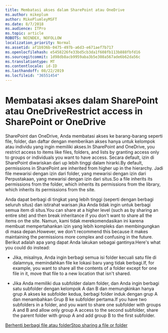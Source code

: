 ```yaml
---
title: Membatasi akses dalam SharePoint atau OneDrive
ms.author: mikeplum
author: MikePlumleyMSFT
ms.date: 8/7/2018
ms.audience: ITPro
ms.topic: article
ROBOTS: NOINDEX, NOFOLLOW
localization_priority: Normal
ms.assetid: af1b936b-0475-497b-a6d3-e671aef7b717
ms.openlocfilehash: e5458226fe33bd5cb3da1f608fb113b888fbfd16
ms.sourcegitcommit: 1d98db8acb9959aba3b5e308a567ade6b62da56c
ms.translationtype: MT
ms.contentlocale: id-ID
ms.lasthandoff: 08/22/2019
ms.locfileid: "36551454"
---
```

# <a name="restrict-access-in-sharepoint-or-onedrive"></a><span data-ttu-id="eb17b-102">Membatasi akses dalam SharePoint atau OneDrive</span><span class="sxs-lookup"><span data-stu-id="eb17b-102">Restrict access in SharePoint or OneDrive</span></span>

<span data-ttu-id="eb17b-103">SharePoint dan OneDrive, Anda membatasi akses ke barang-barang seperti file, folder, dan daftar dengan memberikan akses hanya untuk kelompok atau individu yang ingin memiliki akses.</span><span class="sxs-lookup"><span data-stu-id="eb17b-103">In SharePoint and OneDrive, you restrict access to items like files, folders, and lists by granting access only to groups or individuals you want to have access.</span></span> <span data-ttu-id="eb17b-104">Secara default, izin di SharePoint diwariskan dari up lebih tinggi dalam hirarki.</span><span class="sxs-lookup"><span data-stu-id="eb17b-104">By default, permissions in SharePoint are inherited from higher up in the hierarchy.</span></span> <span data-ttu-id="eb17b-105">Jadi file mewarisi dengan izin dari folder, yang mewarisi dengan izin dari Perpustakaan, yang mewarisi dengan izin dari situs.</span><span class="sxs-lookup"><span data-stu-id="eb17b-105">So a file inherits its permissions from the folder, which inherits its permissions from the library, which inherits its permissions from the site.</span></span>
  
<span data-ttu-id="eb17b-106">Anda dapat berbagi di tingkat yang lebih tinggi (seperti dengan berbagi seluruh situs) dan istirahat warisan jika Anda tidak ingin untuk berbagi semua item di situs.</span><span class="sxs-lookup"><span data-stu-id="eb17b-106">You can share at a higher level (such as by sharing an entire site) and then break inheritance if you don't want to share all the items on the site.</span></span> <span data-ttu-id="eb17b-107">Namun, kami tidak merekomendasikan ini karena membuat mempertahankan izin yang lebih kompleks dan membingungkan di masa depan.</span><span class="sxs-lookup"><span data-stu-id="eb17b-107">However, we don't recommend this because it makes maintaining the permissions more complex and confusing in the future.</span></span> <span data-ttu-id="eb17b-108">Berikut adalah apa yang dapat Anda lakukan sebagai gantinya:</span><span class="sxs-lookup"><span data-stu-id="eb17b-108">Here's what you could do instead:</span></span>
  
- <span data-ttu-id="eb17b-109">Jika, misalnya, Anda ingin berbagi semua isi folder kecuali satu file di dalamnya, memindahkan file ke lokasi baru yang tidak berbagi.</span><span class="sxs-lookup"><span data-stu-id="eb17b-109">If, for example, you want to share all the contents of a folder except for one file in it, move that file to a new location that isn't shared.</span></span>
    
- <span data-ttu-id="eb17b-110">Jika Anda memiliki dua subfolder dalam folder, dan Anda ingin berbagi satu subfolder dengan kelompok A dan B dan memungkinkan hanya grup A akses ke subfolder kedua, berbagi folder induk dengan grup A dan menambahkan Grup B ke subfolder pertama.</span><span class="sxs-lookup"><span data-stu-id="eb17b-110">If you have two subfolders in a folder, and you want to share one subfolder with groups A and B and allow only group A access to the second subfolder, share the parent folder with group A and add group B to the first subfolder.</span></span>
    
[<span data-ttu-id="eb17b-111">Berhenti berbagi file atau folder</span><span class="sxs-lookup"><span data-stu-id="eb17b-111">Stop sharing a file or folder </span></span>](https://go.microsoft.com/fwlink/?linkid=2008861)
  

